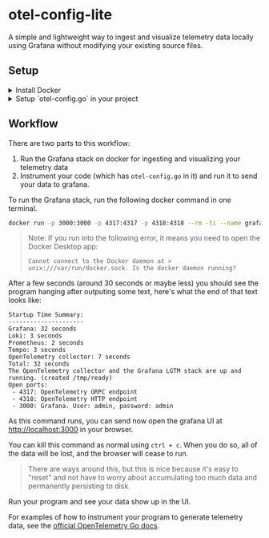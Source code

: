 # otel-config-lite

A simple and lightweight way to ingest and visualize telemetry data locally using Grafana without modifying your existing source files.

## Setup
<details>
<summary>Install Docker</summary>

- If you're on MacOS, you'll need to install Docker Desktop [here](https://docs.docker.com/desktop/setup/install/mac-install/)

- If you're on Windows, you'll need to install WSL and Docker Desktop [here](https://docs.docker.com/desktop/setup/install/windows-install/)

Try running any docker command (e.g `docker ps`) to make sure docker works properly.
>Note: If you run into the following error, it means you need to open the Docker Desktop app:
> ```
> Cannot connect to the Docker daemon at > unix:///var/run/docker.sock. Is the docker daemon running?
> ```
</details>

<details>
<summary>Setup `otel-config.go` in your project</summary>
Go to your project, and create a copy of the `otel-config.go` file in your project. By default the package is set to `package main`, but you'll need to modify this if you want to place it in a different package (e.g. to run tests).

Run the following to install the packages needed for the file:
```bash
go get "go.opentelemetry.io/contrib/exporters/autoexport" "go.opentelemetry.io/contrib/bridges/otelslog"
```
</details>

## Workflow

There are two parts to this workflow:
1) Run the Grafana stack on docker for ingesting and visualizing your telemetry data
2) Instrument your code (which has `otel-config.go` in it) and run it to send your data to grafana.

To run the Grafana stack, run the following docker command in one terminal.
```bash
docker run -p 3000:3000 -p 4317:4317 -p 4318:4318 --rm -ti --name grafana grafana/otel-lgtm
```
<!-- docker run -p 3000:3000 -p 4317:4317 -p 4318:4318 --rm -ti --name grafana -v $(pwd)/otel-collector-config.yaml:/etc/otelcol-contrib/config.yaml -v $(pwd)/loki-config.yaml:/etc/loki/config.yaml grafana/otel-lgtm -->

>Note: If you run into the following error, it means you need to open the Docker Desktop app:
> ```
> Cannot connect to the Docker daemon at > unix:///var/run/docker.sock. Is the docker daemon running?
> ```

After a few seconds (around 30 seconds or maybe less) you should see the program hanging after outputing some text, here's what the end of that text looks like:
```
Startup Time Summary:
---------------------
Grafana: 32 seconds
Loki: 3 seconds
Prometheus: 2 seconds
Tempo: 3 seconds
OpenTelemetry collector: 7 seconds
Total: 32 seconds
The OpenTelemetry collector and the Grafana LGTM stack are up and running. (created /tmp/ready)
Open ports:
 - 4317: OpenTelemetry GRPC endpoint
 - 4318: OpenTelemetry HTTP endpoint
 - 3000: Grafana. User: admin, password: admin
```

As this command runs, you can send now open the grafana UI at [http://localhost:3000](http://localhost:3000) in your browser.

You can kill this command as normal using `ctrl + c`. When you do so, all of the data will be lost, and the browser will cease to run.
> There are ways around this, but this is nice because it's easy to "reset" and not have to worry about accumulating too much data and permanently persisting to disk.

Run your program and see your data show up in the UI.

For examples of how to instrument your program to generate telemetry data, see the [official OpenTelemetry Go docs](https://opentelemetry.io/docs/languages/go/getting-started/#add-custom-instrumentation).
